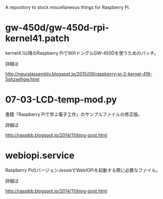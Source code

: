 A repository to stock miscellaneous things for Raspberry Pi.
  

# gw-450d/gw-450d-rpi-kernel41.patch
  
kernel4.1以降のRaspberry PiでWifiドングルGW-450Dを使うためのパッチ。
  
詳細は
  
http://neuralassembly.blogspot.jp/2015/09/raspberry-pi-2-kernel-416-5ghzwifigw.html
  

# 07-03-LCD-temp-mod.py
  
書籍「Raspberry Piで学ぶ電子工作」のサンプルファイルの修正版。
  
詳細は
  
http://raspibb.blogspot.jp/2014/11/blog-post.html
  

# webiopi.service
  
Raspberry PiのバージョンJessieでWebIOPiを起動する際に必要なファイル。
  
詳細は
  
http://raspibb.blogspot.jp/2014/11/blog-post.html
  
